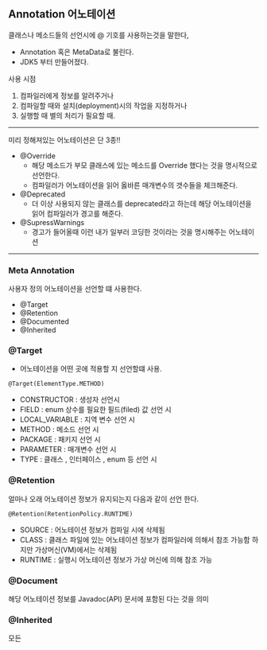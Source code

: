 ## Annotation 어노테이션

클래스나 메소드들의 선언시에 @ 기호를 사용하는것을 말한다,
- Annotation 혹은 MetaData로 불린다.
- JDK5 부터 만들어졌다.

사용 시점
1. 컴파일러에게 정보를 알려주거나
2. 컴파일할 때와 설치(deployment)시의 작업을 지정하거나
3. 실행할 때 별의 처리가 필요할 때.

----

미리 정해져있는 어노테이션은 단 3종!!

- @Override
  - 해당 메소드가 부모 클래스에 있는 메소드를 Override 했다는 것을 명시적으로 선언한다.
  - 컴파일러가 어노테이션을 읽어 옳바른 매개변수의 갯수들을 체크해준다. 
- @Deprecated
  - 더 이상 사용되지 않는 클래스를 deprecated라고 하는데 해당 어노테이션을 읽어 컴파일러가 경고를 해준다.
- @SupressWarnings
  - 경고가 들어올때 이런 내가 일부러 코딩한 것이라는 것을 명시해주는 어노테이션

----

### Meta Annotation

사용자 정의 어노테이션을 선언할 떄 사용한다.

- @Target
- @Retention
- @Documented
- @Inherited


### @Target
- 어노테이션을 어떤 곳에 적용할 지 선언할떄 사용.
```
@Target(ElementType.METHOD)
```

- CONSTRUCTOR : 생성자 선언시
- FIELD : enum 상수를 필요한 필드(filed) 값 선언 시
- LOCAL_VARIABLE : 지역 변수 선언 시
- METHOD : 메소드 선언 시 
- PACKAGE : 패키지 선언 시
- PARAMETER : 매개변수 선언 시
- TYPE : 클래스  , 인터페이스 , enum 등 선언 시

### @Retention
얼마나 오래 어노테이션 정보가 유지되는지 다음과 같이 선언 한다.
```
@Retention(RetentionPolicy.RUNTIME)
```

- SOURCE : 어노테이션 정보가 컴파일 시에 삭제됨
- CLASS : 클래스 파일에 있는 어노테이션 정보가 컴파일러에 의해서 참조 가능함 하지만 가상머신(VM)에서는 삭제됨
- RUNTIME : 실행시 어노테이션 정보가 가상 머신에 의해 참조 가능



### @Document
해당 어노테이션 정보를  Javadoc(API) 문서에 포함된 다는 것을 의미


### @Inherited
모든 